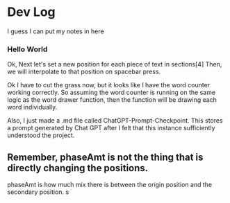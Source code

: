 
# Dev Log

I guess I can put my notes in here
### Hello World

Ok,
Next let's set a new position for each piece of text in sections[4]
Then, we will interpolate to that position on spacebar press.

Ok I have to cut the grass now,
but it looks like I have the word counter working correctly.
So assuming the word counter is running on the same logic as the word drawer function,
then the function will be drawing each word individually.

Also, I just made a .md file called ChatGPT-Prompt-Checkpoint.
This stores a prompt generated by Chat GPT after I felt that this instance
sufficiently understood the project.


## Remember, phaseAmt is not the thing that is directly changing the positions.
phaseAmt is how much mix there is between the origin position and the secondary position.
s